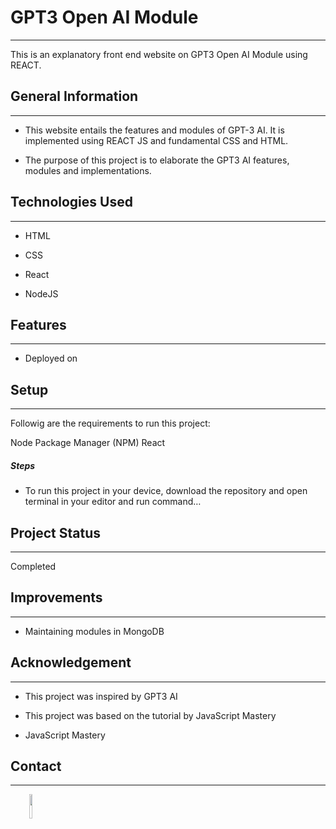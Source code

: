 <h1>GPT3 Open AI Module</h1>
<hr><p>This is an explanatory front end website on GPT3 Open AI Module using REACT.</p><h2>General Information</h2>
<hr><ul>
<li>This website entails the features and modules of GPT-3 AI. It is implemented using REACT JS and fundamental CSS and HTML.</li>
</ul><ul>
<li>The purpose of this project is to elaborate the GPT3 AI features, modules and implementations.</li>
</ul><h2>Technologies Used</h2>
<hr><ul>
<li>HTML</li>
</ul><ul>
<li>CSS</li>
</ul><ul>
<li>React</li>
</ul><ul>
<li>NodeJS</li>
</ul><h2>Features</h2>
<hr><ul>
<li>Deployed on</li>
</ul><h2>Setup</h2>
<hr><p>Followig are the requirements to run this project:</p>
<p>Node Package Manager (NPM)
React</p><h5>Steps</h5><ul>
<li>To run this project in your device, download the repository and open terminal in your editor and run command…</li>
</ul><h2>Project Status</h2>
<hr><p>Completed</p><h2>Improvements</h2>
<hr><ul>
<li>Maintaining modules in MongoDB</li>
</ul><h2>Acknowledgement</h2>
<hr><ul>
<li>This project was inspired by GPT3 AI</li>
</ul><ul>
<li>This project was based on the tutorial by JavaScript Mastery</li>
</ul><ul>
<li>JavaScript Mastery</li>
</ul><h2>Contact</h2>
<hr><p><span style="margin-right: 30px;"></span><a href="https://github.com/kartik-singh-Fe"><img target="_blank" src="https://cdn.jsdelivr.net/gh/devicons/devicon/icons/github/github-original.svg" style="width: 10%;"></a></p>